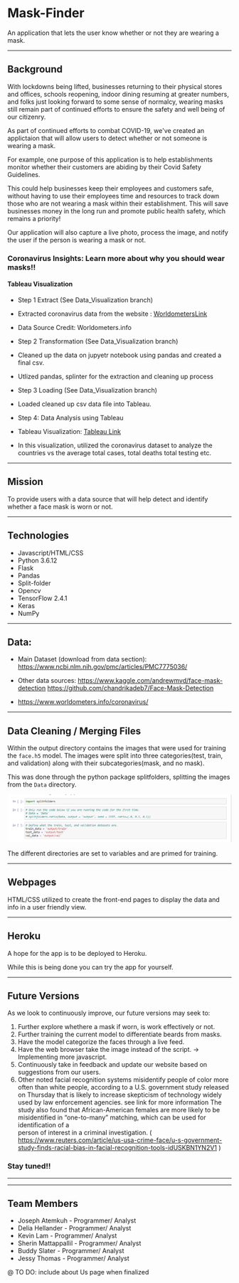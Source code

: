 # Mask-Finder
An application that lets the user know whether or not they are wearing a mask.

---------------------------------
## Background

With lockdowns being lifted, businesses returning to their physical stores and offices, schools reopening, indoor dining resuming at greater numbers, and folks just looking forward to some sense of normalcy, wearing masks still remain part of continued efforts to ensure the safety and well being of our citizenry. 

As part of continued efforts to combat COVID-19, we've created an applictaion that will allow users to detect whether or not someone is wearing a mask. 

For example, one purpose of this application is to help establishments monitor whether their customers are abiding by their Covid Safety Guidelines. 

This could help businesses keep their employees and customers safe, without having to use their employees time and resources to track down those who are not wearing a mask within their establishment.  This will save businesses money in the long run and promote public health safety, which remains a priority! 

Our application will also capture a live photo, process the image, and notify the user if the person is wearing a mask or not. 

### Coronavirus Insights: Learn more about why you should wear masks!!
#### Tableau Visualization

* Step 1 Extract (See Data_Visualization branch)

*  Extracted coronavirus data from the website : [WorldometersLink](https://www.worldometers.info/coronavirus/)
*  Data Source Credit: Worldometers.info

* Step 2 Transformation (See Data_Visualization branch)

* Cleaned up the data on jupyetr notebook using pandas and created a final csv.
* Utlized pandas, splinter for the extraction and cleaning up process

* Step 3 Loading (See Data_Visualization branch)

* Loaded cleaned up csv data file into Tableau.

* Step 4: Data Analysis using Tableau

* Tableau Visualization: [Tableau Link](https://public.tableau.com/views/Book2_16148141384700/Story1?:language=en&:display_count=y&:origin=viz_share_link)
* In this visualization, utilized the coronavirus dataset to analyze the countries vs the average total cases, total deaths total testing etc.


------------------------------
## Mission
 
To provide users with a data source that will help detect and identify whether a face mask is worn or not.

-----------------------------

## Technologies

* Javascript/HTML/CSS
* Python 3.6.12
* Flask 
* Pandas 
* Split-folder
* Opencv
* TensorFlow 2.4.1
* Keras 
* NumPy 

--------------------------------
## Data: 
* Main Dataset (download from data section): https://www.ncbi.nlm.nih.gov/pmc/articles/PMC7775036/

* Other data sources:
https://www.kaggle.com/andrewmvd/face-mask-detection
https://github.com/chandrikadeb7/Face-Mask-Detection

* https://www.worldometers.info/coronavirus/


-------------------------------
## Data Cleaning / Merging Files 

Within the output directory contains the images that were used for training the `face.h5` model. The images were split into three categories(test, train, and validation) along with their subcategories(mask, and no mask).

This was done through the python package splitfolders, splitting the images from the `Data` directory.

![splitfolders](Images/splitfolders.png)

The different directories are set to variables and are primed for training.
 
-----------------------------
## Webpages
HTML/CSS utilized to create the front-end pages to display the data and info in a user friendly view.

-----------------------------
## Heroku

A hope for the app is to be deployed to Heroku. <!-- To look at the app use the this link:  (https://mask-finder.herokuapp.com/) ???  -->

While this is being done you can try the app for yourself. 

---------------------------
## Future Versions

As we look to continuously improve, our future versions may seek to:

1. Further explore whethere a mask if worn, is work effectively or not.
2. Further training the current model to differentiate beards from masks.
3. Have the model categorize the faces through a live feed.
4. Have the web browser take the image instead of the script. -> Implementing more javascript.
5. Continuously take in feedback and update our website based on suggestions from our users.
6. Other noted facial recognition systems misidentify people of color more often than white people, according to a U.S. government study released on Thursday that
   is likely to increase skepticism of technology widely used by law enforcement agencies. 
   see link for more information
   The study also found that African-American females are more likely to be misidentified in “one-to-many” matching, which can be used for identification of a     
   person of interest in a criminal investigation.
   ( https://www.reuters.com/article/us-usa-crime-face/u-s-government-study-finds-racial-bias-in-facial-recognition-tools-idUSKBN1YN2V1 )

### Stay tuned!!
-----------

-------------------------------------
## Team Members 

* Joseph Atemkuh - Programmer/ Analyst
* Delia Hellander - Programmer/ Analyst
* Kevin Lam - Programmer/ Analyst
* Sherin Mattappallil - Programmer/ Analyst
* Buddy Slater - Programmer/ Analyst
* Jessy Thomas - Programmer/ Analyst

@ TO DO: include about Us page when finalized

